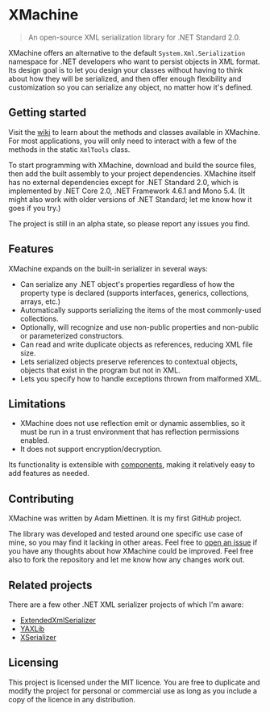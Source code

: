 # XMachine
> An open-source XML serialization library for .NET Standard 2.0.

XMachine offers an alternative to the default `System.Xml.Serialization` namespace for .NET developers who want to persist objects in XML format. Its design goal is to let you design your classes without having to think about how they will be serialized, and then offer enough flexibility and customization so you can serialize any object, no matter how it's defined.

## Getting started

Visit the [wiki](https://github.com/Adam-Miettinen/XMachine/wiki) to learn about the methods and classes available in XMachine. For most applications, you will only need to interact with a few of the methods in the static `XmlTools` class.

To start programming with XMachine, download and build the source files, then add the built assembly to your project dependencies. XMachine itself has no external dependencies except for .NET Standard 2.0, which is implemented by .NET Core 2.0, .NET Framework 4.6.1 and Mono 5.4. (It might also work with older versions of .NET Standard; let me know how it goes if you try.)

The project is still in an alpha state, so please report any issues you find.

## Features

XMachine expands on the built-in serializer in several ways:

* Can serialize any .NET object's properties regardless of how the property type is declared (supports interfaces, generics, collections, arrays, etc.)
* Automatically supports serializing the items of the most commonly-used collections.
* Optionally, will recognize and use non-public properties and non-public or parameterized constructors.
* Can read and write duplicate objects as references, reducing XML file size.
* Lets serialized objects preserve references to contextual objects, objects that exist in the program but not in XML.
* Lets you specify how to handle exceptions thrown from malformed XML.

## Limitations

* XMachine does not use reflection emit or dynamic assemblies, so it must be run in a trust environment that has reflection permissions enabled.
* It does not support encryption/decryption.

Its functionality is extensible with [components](https://github.com/Adam-Miettinen/XMachine/wiki/Components), making it relatively easy to add features as needed.

## Contributing

XMachine was written by Adam Miettinen. It is my first _GitHub_ project.

The library was developed and tested around one specific use case of mine, so you may find it lacking in other areas. Feel free to [open an issue](https://github.com/Adam-Miettinen/XMachine/issues) if you have any thoughts about how XMachine could be improved. Feel free also to fork the repository and let me know how any changes work out.

## Related projects

There are a few other .NET XML serializer projects of which I'm aware:

- [ExtendedXmlSerializer](https://github.com/wojtpl2/ExtendedXmlSerializer)
- [YAXLib](https://github.com/sinairv/YAXLib)
- [XSerializer](https://github.com/QuickenLoans/XSerializer)

## Licensing

This project is licensed under the MIT licence. You are free to duplicate and modify the project for personal or commercial use as long as you include a copy of the licence in any distribution.
